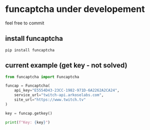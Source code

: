 # funcaptcha under developement

feel free to commit

## install funcaptcha

```
pip install funcaptcha
```

## current example (get key - not solved)

```python
from funcaptcha import Funcaptcha

funcap = Funcaptcha(
    api_key="E5554D43-23CC-1982-971D-6A2262A2CA24",
    service_url="twitch-api.arkoselabs.com",
    site_url="https://www.twitch.tv"
)

key = funcap.getkey()

print(f"Key: {key}")
```
